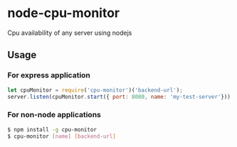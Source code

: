 # node-cpu-monitor
Cpu availability of any server using nodejs 

## Usage

### For express application 
````javascript 
let cpuMonitor = require('cpu-monitor')('backend-url');
server.listen(cpuMonitor.start({ port: 8080, name: 'my-test-server'}))
````

### For non-node applications
```sh
$ npm install -g cpu-monitor
$ cpu-monitor [name] [backend-url]
```
